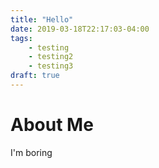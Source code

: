 ```yaml
---
title: "Hello"
date: 2019-03-18T22:17:03-04:00
tags:
    - testing
    - testing2
    - testing3
draft: true
---
```


# About Me

I'm boring